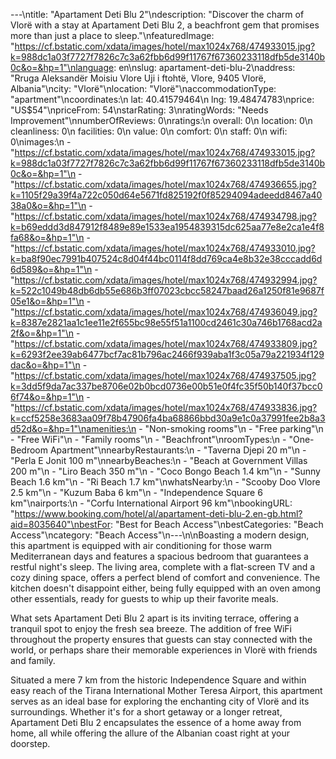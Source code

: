 ---\ntitle: "Apartament Deti Blu 2"\ndescription: "Discover the charm of Vlorë with a stay at Apartament Deti Blu 2, a beachfront gem that promises more than just a place to sleep."\nfeaturedImage: "https://cf.bstatic.com/xdata/images/hotel/max1024x768/474933015.jpg?k=988dc1a03f7727f7826c7c3a62fbb6d99f11767f67360233118dfb5de3140b0c&o=&hp=1"\nlanguage: en\nslug: apartament-deti-blu-2\naddress: "Rruga Aleksandër Moisiu Vlore Uji i ftohtë, Vlore, 9405 Vlorë, Albania"\ncity: "Vlorë"\nlocation: "Vlorë"\naccommodationType: "apartment"\ncoordinates:\n  lat: 40.41579464\n  lng: 19.48474783\nprice: "US$54"\npriceFrom: 54\nstarRating: 3\nratingWords: "Needs Improvement"\nnumberOfReviews: 0\nratings:\n  overall: 0\n  location: 0\n  cleanliness: 0\n  facilities: 0\n  value: 0\n  comfort: 0\n  staff: 0\n  wifi: 0\nimages:\n  - "https://cf.bstatic.com/xdata/images/hotel/max1024x768/474933015.jpg?k=988dc1a03f7727f7826c7c3a62fbb6d99f11767f67360233118dfb5de3140b0c&o=&hp=1"\n  - "https://cf.bstatic.com/xdata/images/hotel/max1024x768/474936655.jpg?k=1105f29a39f4a722c050d64e5671fd825192f0f85294094adeedd8467a4038a0&o=&hp=1"\n  - "https://cf.bstatic.com/xdata/images/hotel/max1024x768/474934798.jpg?k=b69eddd3d847912f8489e89e1533ea1954839315dc625aa77e8e2ca1e4f8fa68&o=&hp=1"\n  - "https://cf.bstatic.com/xdata/images/hotel/max1024x768/474933010.jpg?k=ba8f90ec7991b407524c8d04f44bc0114f8dd769ca4e8b32e38cccadd6d6d589&o=&hp=1"\n  - "https://cf.bstatic.com/xdata/images/hotel/max1024x768/474932994.jpg?k=522c1049b48db6db55e686b3ff07023cbcc58247baad26a1250f81e9687f05e1&o=&hp=1"\n  - "https://cf.bstatic.com/xdata/images/hotel/max1024x768/474936049.jpg?k=8387e2821aa1c1ee11e2f655bc98e55f51a1100cd2461c30a746b1768acd2a2f&o=&hp=1"\n  - "https://cf.bstatic.com/xdata/images/hotel/max1024x768/474933809.jpg?k=6293f2ee39ab6477bcf7ac81b796ac2466f939aba1f3c05a79a221934f129dac&o=&hp=1"\n  - "https://cf.bstatic.com/xdata/images/hotel/max1024x768/474937505.jpg?k=3dd5f9da7ac337be8706e02b0bcd0736e00b51e0f4fc35f50b140f37bcc06f74&o=&hp=1"\n  - "https://cf.bstatic.com/xdata/images/hotel/max1024x768/474933836.jpg?k=ccf5258e3683aa09f78b47906fa4ba68866bbd30a9e1c0a37991fee2b8a3d52d&o=&hp=1"\namenities:\n  - "Non-smoking rooms"\n  - "Free parking"\n  - "Free WiFi"\n  - "Family rooms"\n  - "Beachfront"\nroomTypes:\n  - "One-Bedroom Apartment"\nnearbyRestaurants:\n  - "Taverna Djepi 20 m"\n  - "Perla E Jonit 100 m"\nnearbyBeaches:\n  - "Beach at Government Villas 200 m"\n  - "Liro Beach 350 m"\n  - "Coco Bongo Beach 1.4 km"\n  - "Sunny Beach 1.6 km"\n  - "Ri Beach 1.7 km"\nwhatsNearby:\n  - "Scooby Doo Vlore 2.5 km"\n  - "Kuzum Baba 6 km"\n  - "Independence Square 6 km"\nairports:\n  - "Corfu International Airport 96 km"\nbookingURL: "https://www.booking.com/hotel/al/apartament-deti-blu-2.en-gb.html?aid=8035640"\nbestFor: "Best for Beach Access"\nbestCategories: "Beach Access"\ncategory: "Beach Access"\n---\n\nBoasting a modern design, this apartment is equipped with air conditioning for those warm Mediterranean days and features a spacious bedroom that guarantees a restful night's sleep. The living area, complete with a flat-screen TV and a cozy dining space, offers a perfect blend of comfort and convenience. The kitchen doesn't disappoint either, being fully equipped with an oven among other essentials, ready for guests to whip up their favorite meals.

What sets Apartament Deti Blu 2 apart is its inviting terrace, offering a tranquil spot to enjoy the fresh sea breeze. The addition of free WiFi throughout the property ensures that guests can stay connected with the world, or perhaps share their memorable experiences in Vlorë with friends and family.

Situated a mere 7 km from the historic Independence Square and within easy reach of the Tirana International Mother Teresa Airport, this apartment serves as an ideal base for exploring the enchanting city of Vlorë and its surroundings. Whether it's for a short getaway or a longer retreat, Apartament Deti Blu 2 encapsulates the essence of a home away from home, all while offering the allure of the Albanian coast right at your doorstep.
